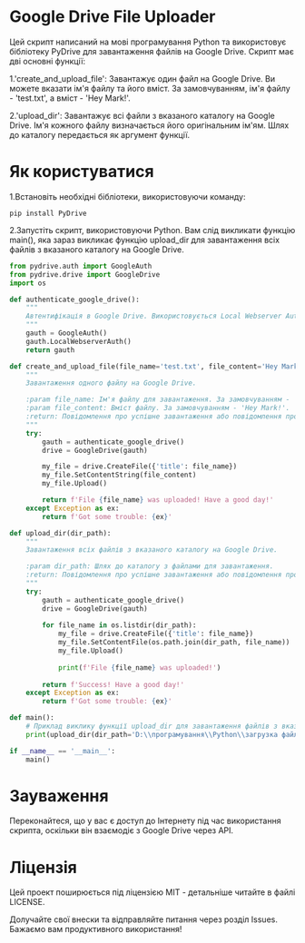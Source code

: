 # Google Drive File Uploader

Цей скрипт написаний на мові програмування Python та використовує бібліотеку PyDrive для завантаження файлів на Google Drive. Скрипт має дві основні функції:

1.'create_and_upload_file': Завантажує один файл на Google Drive. Ви можете вказати ім'я файлу та його вміст. За замовчуванням, ім'я файлу - 'test.txt', а вміст - 'Hey Mark!'.

2.'upload_dir': Завантажує всі файли з вказаного каталогу на Google Drive. Ім'я кожного файлу визначається його оригінальним ім'ям. Шлях до каталогу передається як аргумент функції.

# Як користуватися
1.Встановіть необхідні бібліотеки, використовуючи команду:
```
pip install PyDrive

```
2.Запустіть скрипт, використовуючи Python. Вам слід викликати функцію main(), яка зараз викликає функцію upload_dir для завантаження всіх файлів з вказаного каталогу на Google Drive.
``` python
from pydrive.auth import GoogleAuth
from pydrive.drive import GoogleDrive
import os

def authenticate_google_drive():
    """
    Автентифікація в Google Drive. Використовується Local Webserver Authentication.
    """
    gauth = GoogleAuth()
    gauth.LocalWebserverAuth()
    return gauth

def create_and_upload_file(file_name='test.txt', file_content='Hey Mark!'):
    """
    Завантаження одного файлу на Google Drive.

    :param file_name: Ім'я файлу для завантаження. За замовчуванням - 'test.txt'.
    :param file_content: Вміст файлу. За замовчуванням - 'Hey Mark!'.
    :return: Повідомлення про успішне завантаження або повідомлення про помилку.
    """
    try:
        gauth = authenticate_google_drive()
        drive = GoogleDrive(gauth)

        my_file = drive.CreateFile({'title': file_name})
        my_file.SetContentString(file_content)
        my_file.Upload()

        return f'File {file_name} was uploaded! Have a good day!'
    except Exception as ex:
        return f'Got some trouble: {ex}'

def upload_dir(dir_path):
    """
    Завантаження всіх файлів з вказаного каталогу на Google Drive.

    :param dir_path: Шлях до каталогу з файлами для завантаження.
    :return: Повідомлення про успішне завантаження або повідомлення про помилку.
    """
    try:
        gauth = authenticate_google_drive()
        drive = GoogleDrive(gauth)
        
        for file_name in os.listdir(dir_path):
            my_file = drive.CreateFile({'title': file_name})
            my_file.SetContentFile(os.path.join(dir_path, file_name))
            my_file.Upload()
            
            print(f'File {file_name} was uploaded!')
            
        return f'Success! Have a good day!'
    except Exception as ex:
        return f'Got some trouble: {ex}'

def main():
    # Приклад виклику функції upload_dir для завантаження файлів з вказаного каталогу.
    print(upload_dir(dir_path='D:\\програмування\\Python\\загрузка файлів з google drive\\files'))

if __name__ == '__main__':
    main()

```

# Зауваження
Переконайтеся, що у вас є доступ до Інтернету під час використання скрипта, оскільки він взаємодіє з Google Drive через API.

# Ліцензія
Цей проект поширюється під ліцензією MIT - детальніше читайте в файлі LICENSE.

Долучайте свої внески та відправляйте питання через розділ Issues. Бажаємо вам продуктивного використання!
